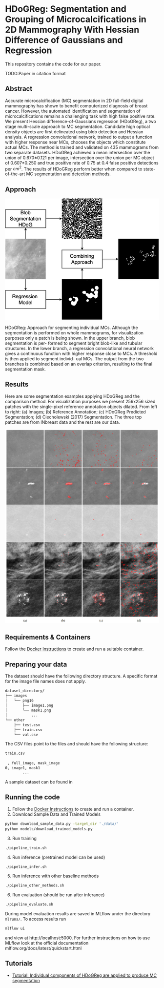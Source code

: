 # HDoGReg: Segmentation and Grouping of Microcalcifications in 2D Mammography With Hessian Difference of Gaussians and Regression

This repository contains the code for our paper.

TODO:Paper in citation format


## Abstract

Accurate microcalcification (MC) segmentation in 2D full-field digital mammography has shown to benefit computerized diagnosis of breast cancer. However, the automated identification and segmentation of microcalcifications remains a challenging task with high false positive rate. We present Hessian difference-of-Gaussians regression (HDoGReg), a two stage multi-scale approach to MC segmentation. Candidate high optical density objects are first delineated using blob detection and Hessian analysis. A regression convolutional network, trained  to output a function with higher response near MCs, chooses the objects which constitute actual MCs. The method is trained and validated on 435 mammograms from two separate datasets. HDoGReg achieved a mean intersection over the union of 0.670$\pm$0.121 per image, intersection over the union per MC object of 0.607$\pm$0.250 and true positive rate of 0.75 at 0.4 false positive detections per $cm^2$. The results of HDoGReg perform better when compared to state-of-the-art MC segmentation and detection methods.

## Approach

![HDoGReg: Approach for segmenting individual microcalcifications.](https://github.com/cmarasinou/HDoGReg/blob/master/documentation/figures/SegmentationPipeline.png)

HDoGReg: Approach for segmenting individual MCs. Although the segmentation is performed on whole mammograms, for visualization purposes only a patch is being shown. In the upper branch, blob segmentation is per- formed to segment bright blob-like and tubular structures. In the lower branch, a regression convolutional neural network gives a continuous function with higher response close to MCs. A threshold is then applied to segment individ- ual MCs. The output from the two branches is combined based on an overlap criterion, resulting to the final segmentation mask.

## Results

Here are some segmentation examples applying HDoGReg and the comparison method. For visualization purposes we present 256x256 sized patches with the single-pixel
reference annotation objects dilated. From left to right: (a) Images; (b) Reference Annotation; (c) HDoGReg Predicted Segmentation; (d) Ciecholewski (2017)
Segmentation. The three top patches are from INbreast data and the rest are our data.

![Segmentation Examples](https://github.com/cmarasinou/HDoGReg/blob/master/documentation/figures/ResultExamples.png)


## Requirements & Containers

Follow the [Docker Instructions](https://github.com/cmarasinou/HDoGReg/blob/master/docker/README.md) to create and run a suitable container.

## Preparing your data

The dataset should have the following directory structure. A specific format for the image file names does not apply. 

```
dataset_directory/
├── images
│   └── png16
│       ├── image1.png
│       └── mask1.png
│           ...
└── other
    ├── test.csv
    ├── train.csv
    └── val.csv
```

The CSV files point to the files and should have the following structure:

```
train.csv

 , full_image, mask_image
0, image1, mask1
        ...
```

A sample dataset can be found in 

## Running the code

1. Follow the [Docker Instructions](https://github.com/cmarasinou/HDoGReg/blob/master/docker/README.md) to create and run a container.
2. Download Sample Data and Trained Models
```bash
python download_sample_data.py -target_dir './data/'
python models/download_trained_models.py
```
3. Run training
```bash
./pipeline_train.sh
```
4. Run inference (pretrained model can be used)
```bash
./pipeline_infer.sh
```
5. Run inference with other baseline methods
```bash
./pipeline_other_methods.sh
```
6. Run evaluation (should be run after inferance)
```bash
./pipeline_evaluate.sh
```

During model evaluation results are saved in MLflow under the directory `mlruns/`. To access results run
```bash
mlflow ui
```
and view at http://localhost:5000. For further instructions on how to use MLflow look at the official documentation mlflow.org/docs/latest/quickstart.html




## Tutorials

- [Tutorial: Individual components of HDoGReg are applied to produce MC segmentation](https://github.com/cmarasinou/HDoGReg/blob/master/notebooks/microcalcification-segmentation-tutorial.ipynb)
